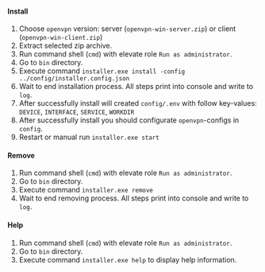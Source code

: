 #### Install 
1. Choose `openvpn` version: server (`openvpn-win-server.zip`) or client (`openvpn-win-client.zip`)
2. Extract selected zip archive.
3. Run command shell (`cmd`) with elevate role `Run as administrator`.
4. Go to `bin` directory.
5. Execute command `installer.exe install -config ../config/installer.config.json`
6. Wait to end installation process. All steps print into console and write to `log`.
7. After successfully install will created `config/.env` with follow key-values: `DEVICE`, `INTERFACE`, `SERVICE`, `WORKDIR`
8. After successfully install you should configurate `openvpn`-configs in `config`.
9. Restart or manual run `installer.exe start`

#### Remove
1. Run command shell (`cmd`) with elevate role `Run as administrator`.
2. Go to `bin` directory.
3. Execute command `installer.exe remove`
4. Wait to end removing process. All steps print into console and write to `log`.

#### Help
1. Run command shell (`cmd`) with elevate role `Run as administrator`.
2. Go to `bin` directory.
3. Execute command `installer.exe help` to display help information.
